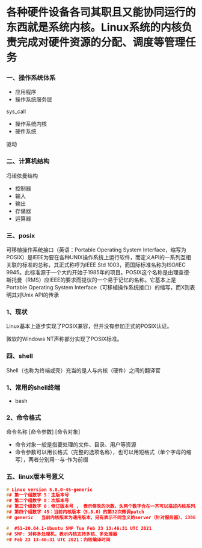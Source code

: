 #  各种硬件设备各司其职且又能协同运行的东西就是系统内核。Linux系统的内核负责完成对硬件资源的分配、调度等管理任务  



### 一、操作系统体系

-  应用程序 
-  操作系统服务层 

sys_call

 

-  操作系统内核 
-  硬件系统 

驱动

 



### 二、计算机结构



冯诺依曼结构



- 控制器
- 输入
- 输出
- 存储器
- 运算器



### 三、posix



可移植操作系统接口（英语：Portable Operating System Interface，缩写为POSIX）是IEEE为要在各种UNIX操作系统上运行软件，而定义API的一系列互相关联的标准的总称，其正式称呼为IEEE Std 1003，而国际标准名称为ISO/IEC 9945。此标准源于一个大约开始于1985年的项目。POSIX这个名称是由理查德·斯托曼（RMS）应IEEE的要求而提议的一个易于记忆的名称。它基本上是Portable Operating System Interface（可移植操作系统接口）的缩写，而X则表明其对Unix API的传承



### 1、现状



Linux基本上逐步实现了POSIX兼容，但并没有参加正式的POSIX认证。



微软的Windows NT声称部分实现了POSIX标准。



### 四、shell



Shell（也称为终端或壳）充当的是人与内核（硬件）之间的翻译官



### 1、常用的shell终端



- bash



### 2、命令格式



命令名称 [命令参数] [命令对象]



- 命令对象一般是指要处理的文件、目录、用户等资源
- 命令参数可以用长格式（完整的选项名称），也可以用短格式（单个字母的缩写），两者分别用--与-作为前缀



### 五、linux版本号意义

```c
# Linux version 5.8.0-45-generic
## 第一个组数字 5：主版本号
## 第二个组数字 8：次版本号
## 第三个组数字 0：修订版本号 ， 表示修改的次数，头两个数字合在一齐可以描述内核系列。如稳定版的2.6.0，它是2.6版内核系列
## 第四个组数字 45：当前内核版本（5.8.0）的第32次微调patch
## generic   当前内核版本为通用版本，另有表示不同含义的server（针对服务器）、i386（针对老式英特尔处理器）

#  #51~20.04.1-Ubuntu SMP Tue Feb 23 13:46:31 UTC 2021
## SMP: 对称多处理机，表示内核支持多核、多处理器
## Feb 23 13:46:31 UTC 2021：内核编译时间
```